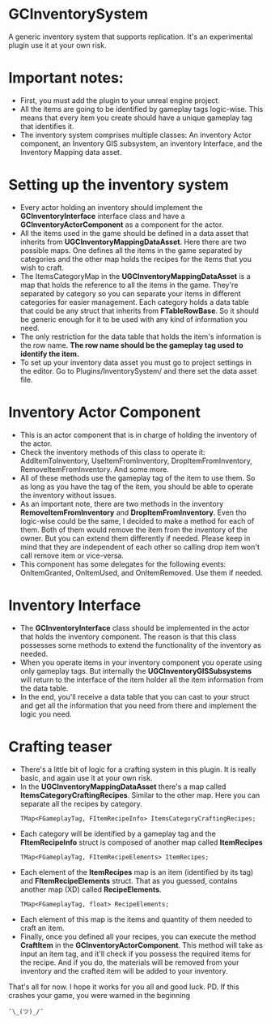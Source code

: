 # GCInventorySystem
 A generic inventory system that supports replication. It's an experimental plugin use it at your own risk.

# Important notes:
 - First, you must add the plugin to your unreal engine project.
 - All the items are going to be identified by gameplay tags logic-wise. This means that every item you create should have a unique gameplay tag that identifies it.
 - The inventory system comprises multiple classes: An inventory Actor component, an Inventory GIS subsystem, an inventory Interface, and the Inventory Mapping data asset.

# Setting up the inventory system
 - Every actor holding an inventory should implement the **GCInventoryInterface** interface class and have a **GCInventoryActorComponent** as a component for the actor.
 - All the items used in the game should be defined in a data asset that inherits from **UGCInventoryMappingDataAsset**. Here there are two possible maps. One defines all the items in the game separated by categories and the other map holds the recipes for the items that you wish to craft.
 - The ItemsCategoryMap in the **UGCInventoryMappingDataAsset** is a map that holds the reference to all the items in the game. They're separated by category so you can separate your items in different categories for easier management. Each category holds a data table that could be any struct that inherits from **FTableRowBase**. So it should be generic enough for it to be used with any kind of information you need.
 - The only restriction for the data table that holds the item's information is the row name. **The row name should be the gameplay tag used to identify the item.**
 - To set up your inventory data asset you must go to project settings in the editor. Go to Plugins/InventorySystem/ and there set the data asset file.
# Inventory Actor Component
- This is an actor component that is in charge of holding the inventory of the actor.
- Check the inventory methods of this class to operate it: AddItemToInventory, UseItemFromInventory, DropItemFromInventory, RemoveItemFromInventory. And some more.
- All of these methods use the gameplay tag of the item to use them. So as long as you have the tag of the item, you should be able to operate the inventory without issues.
- As an important note, there are two methods in the inventory **RemoveItemFromInventory** and **DropItemFromInventory**. Even tho logic-wise could be the same, I decided to make a method for each of them. Both of them would remove the item from the inventory of the owner. But you can extend them differently if needed. Please keep in mind that they are independent of each other so calling drop item won't call remove item or vice-versa.
- This component has some delegates for the following events: OnItemGranted, OnItemUsed, and OnItemRemoved. Use them if needed.

# Inventory Interface
- The **GCInventoryInterface** class should be implemented in the actor that holds the inventory component. The reason is that this class possesses some methods to extend the functionality of the inventory as needed.
- When you operate items in your inventory component you operate using only gameplay tags. But internally the **UGCInventoryGISSubsystems** will return to the interface of the item holder all the item information from the data table.
- In the end, you'll receive a data table that you can cast to your struct and get all the information that you need from there and implement the logic you need.

# Crafting teaser
- There's a little bit of logic for a crafting system in this plugin. It is really basic, and again use it at your own risk.
- In the **UGCInventoryMappingDataAsset** there's a map called **ItemsCategoryCraftingRecipes**. Similar to the other map. Here you can separate all the recipes by category.
  ```
  TMap<FGameplayTag, FItemRecipeInfo> ItemsCategoryCraftingRecipes;
  ```
- Each category will be identified by a gameplay tag and the **FItemRecipeInfo** struct is composed of another map called **ItemRecipes**
  ```
  TMap<FGameplayTag, FItemRecipeElements> ItemRecipes;
  ```
- Each element of the **ItemRecipes** map is an item (identified by its tag) and **FItemRecipeElements** struct. That as you guessed, contains another map (XD) called **RecipeElements**.
  ```
  TMap<FGameplayTag, float> RecipeElements;
  ```
- Each element of this map is the items and quantity of them needed to craft an item.
- Finally, once you defined all your recipes, you can execute the method **CraftItem** in the **GCInventoryActorComponent**. This method will take as input an item tag, and it'll check if you possess the required items for the recipe. And if you do, the materials will be removed from your inventory and the crafted item will be added to your inventory.

That's all for now. I hope it works for you all and good luck.
PD. If this crashes your game, you were warned in the beginning 
 ```
¯\_(ツ)_/¯
```
